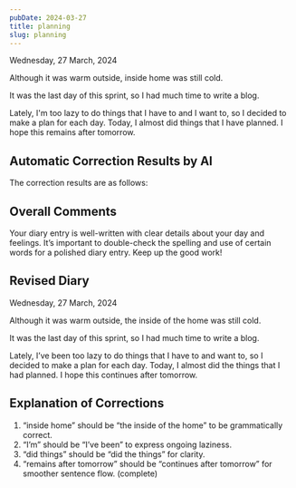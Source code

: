 ```yaml
---
pubDate: 2024-03-27
title: planning
slug: planning
---
```


Wednesday, 27 March, 2024

Although it was warm outside, inside home was still cold.

It was the last day of this sprint, so I had much time to write a blog.

Lately, I'm too lazy to do things that I have to and I want to, so I decided to make a plan for each day. Today, I almost did things that I have planned. I hope this remains after tomorrow.

## Automatic Correction Results by AI
The correction results are as follows:

## Overall Comments
Your diary entry is well-written with clear details about your day and feelings. It’s important to double-check the spelling and use of certain words for a polished diary entry. Keep up the good work!

## Revised Diary
Wednesday, 27 March, 2024

Although it was warm outside, the inside of the home was still cold.

It was the last day of this sprint, so I had much time to write a blog.

Lately, I’ve been too lazy to do things that I have to and want to, so I decided to make a plan for each day. Today, I almost did the things that I had planned. I hope this continues after tomorrow.

## Explanation of Corrections
1. “inside home” should be “the inside of the home” to be grammatically correct.
2. “I’m” should be “I’ve been” to express ongoing laziness.
3. “did things” should be “did the things” for clarity.
4. “remains after tomorrow” should be “continues after tomorrow” for smoother sentence flow. (complete)